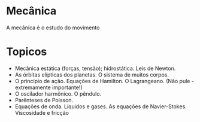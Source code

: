# Mecânica

 A mecânica é o estudo do movimento

# Topicos

* Mecânica estática (forças, tensão); hidrostática. Leis de Newton.
* As órbitas elípticas dos planetas. O sistema de muitos corpos.
* O princípio de ação. Equações de Hamilton. O Lagrangeano. (Não pule - extremamente importante!)
* O oscilador harmônico. O pêndulo.
* Parênteses de Poisson.
* Equações de onda. Líquidos e gases. As equações de Navier-Stokes. Viscosidade e fricção
